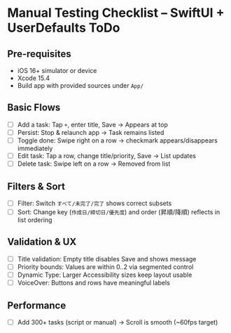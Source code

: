 # Manual Testing Checklist – SwiftUI + UserDefaults ToDo

## Pre-requisites
- iOS 16+ simulator or device
- Xcode 15.4
- Build app with provided sources under `App/`

## Basic Flows
- [ ] Add a task: Tap `+`, enter title, Save → Appears at top
- [ ] Persist: Stop & relaunch app → Task remains listed
- [ ] Toggle done: Swipe right on a row → checkmark appears/disappears immediately
- [ ] Edit task: Tap a row, change title/priority, Save → List updates
- [ ] Delete task: Swipe left on a row → Removed from list

## Filters & Sort
- [ ] Filter: Switch `すべて/未完了/完了` shows correct subsets
- [ ] Sort: Change key (`作成日/締切日/優先度`) and order (昇順/降順) reflects in list ordering

## Validation & UX
- [ ] Title validation: Empty title disables Save and shows message
- [ ] Priority bounds: Values are within 0..2 via segmented control
- [ ] Dynamic Type: Larger Accessibility sizes keep layout usable
- [ ] VoiceOver: Buttons and rows have meaningful labels

## Performance
- [ ] Add 300+ tasks (script or manual) → Scroll is smooth (~60fps target)

